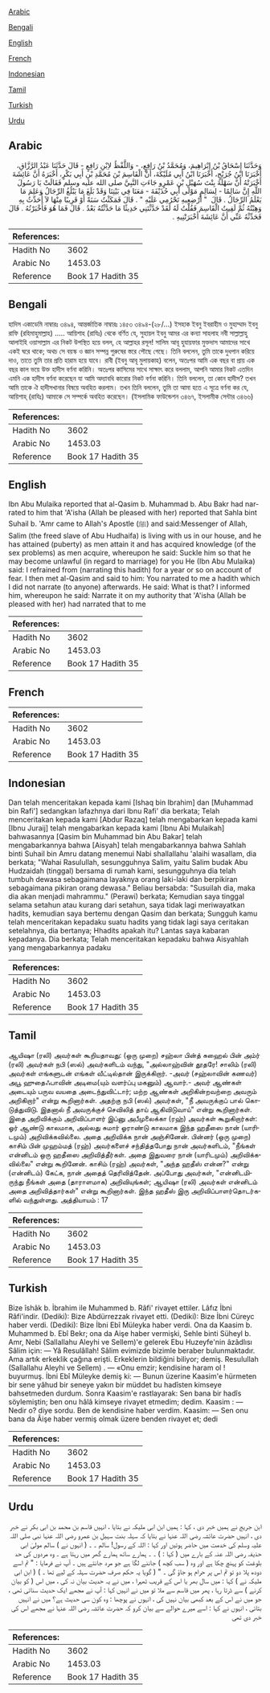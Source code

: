 [Arabic](#arabic)

[Bengali](#bengali)

[English](#english)

[French](#french)

[Indonesian](#indonesian)

[Tamil](#tamil)

[Turkish](#turkish)

[Urdu](#urdu)

## Arabic


<div dir="rtl" lang="ar" style={{fontSize:'larger',backgroundColor:'#f8f9fa',padding:20}}>
وَحَدَّثَنَا إِسْحَاقُ بْنُ إِبْرَاهِيمَ، وَمُحَمَّدُ بْنُ رَافِعٍ، - وَاللَّفْظُ لاِبْنِ رَافِعٍ - قَالَ حَدَّثَنَا عَبْدُ الرَّزَّاقِ، أَخْبَرَنَا ابْنُ جُرَيْجٍ، أَخْبَرَنَا ابْنُ أَبِي مُلَيْكَةَ، أَنَّ الْقَاسِمَ بْنَ مُحَمَّدِ بْنِ أَبِي بَكْرٍ، أَخْبَرَهُ أَنَّ عَائِشَةَ أَخْبَرَتْهُ أَنَّ سَهْلَةَ بِنْتَ سُهَيْلِ بْنِ عَمْرٍو جَاءَتِ النَّبِيَّ صلى الله عليه وسلم فَقَالَتْ يَا رَسُولَ اللَّهِ إِنَّ سَالِمًا - لِسَالِمٍ مَوْلَى أَبِي حُذَيْفَةَ - مَعَنَا فِي بَيْتِنَا وَقَدْ بَلَغَ مَا يَبْلُغُ الرِّجَالُ وَعَلِمَ مَا يَعْلَمُ الرِّجَالُ ‏.‏ قَالَ ‏ "‏ أَرْضِعِيهِ تَحْرُمِي عَلَيْهِ ‏"‏ ‏.‏ قَالَ فَمَكَثْتُ سَنَةً أَوْ قَرِيبًا مِنْهَا لاَ أُحَدِّثُ بِهِ وَهِبْتُهُ ثُمَّ لَقِيتُ الْقَاسِمَ فَقُلْتُ لَهُ لَقَدْ حَدَّثْتَنِي حَدِيثًا مَا حَدَّثْتُهُ بَعْدُ ‏.‏ قَالَ فَمَا هُوَ فَأَخْبَرْتُهُ ‏.‏ قَالَ فَحَدِّثْهُ عَنِّي أَنَّ عَائِشَةَ أَخْبَرَتْنِيهِ ‏.‏
</div>
<div style={{backgroundColor:'#f8f9fa',padding:20, marginBottom: 10}}><table> <thead> <tr> <th>References:</th> <th></th> </tr> </thead> <tbody><tr><td>Hadith No</td><td>3602</td></tr><tr><td>Arabic No</td><td>1453.03</td></tr><tr><td>Reference</td><td>Book 17 Hadith 35</td></tr></tbody></table></div>

## Bengali


<div dir="ltr" lang="bn" style={{fontSize:'larger',backgroundColor:'#f8f9fa',padding:20}}>
হাদিস একাডেমি নাম্বারঃ ৩৪৯৪, আন্তর্জাতিক নাম্বারঃ ১৪৫৩ ৩৪৯৪-(২৮/...) ইসহাক ইবনু ইবরাহীম ও মুহাম্মাদ ইবনু রাফি (রহিমাহুমাল্লাহ) ..... আয়িশাহ (রাযিঃ) থেকে বর্ণিত যে, সুহায়ল ইবনু আমর এর কন্যা সাহলাহ নবী সাল্লাল্লাহু আলাইহি ওয়াসাল্লাম এর নিকট উপস্থিত হয়ে বলল, হে আল্লাহর রসূল! সালিম আবূ হুযায়ফার মুক্তদাস আমাদের সাথে একই ঘরে থাকে; অথচ সে বয়স্ক ও জ্ঞান সম্পন্ন পুরুষের স্তরে পৌছে গেছে। তিনি বললেন, তুমি তাকে দুধপান করিয়ে দাও, তাতে তুমি তার প্রতি হারাম হয়ে যাবে। রাবী (ইবনু আবূ মুলায়কাহ) বলেন, অতঃপর আমি এক বছর বা প্রায় এক বছর কাল ভয়ে উক্ত হাদীস বর্ণনা করিনি। অতঃপর কাসিমের সাথে সাক্ষাৎ করে বললাম, আপনি আমার নিকট এতদিন এমনি এক হাদীস বর্ণনা করেছেন যা আমি অদ্যাবধি কারোর নিকট বর্ণনা করিনি। তিনি বললেন, তা কোন হাদীস? তখন আমি তাকে ঐ হাদীসখানার বিষয়ে অবহিত করলাম। তখন তিনি বললেন, তুমি তা আমা হতে এ সূত্রে বর্ণনা কর যে, আয়িশাহ্ (রাযিঃ) আমাকে সে সম্পর্কে অবহিত করেছেন। (ইসলামিক ফাউন্ডেশন ৩৪৬৭, ইসলামীক সেন্টার ৩৪৬৬)
</div>
<div style={{backgroundColor:'#f8f9fa',padding:20, marginBottom: 10}}><table> <thead> <tr> <th>References:</th> <th></th> </tr> </thead> <tbody><tr><td>Hadith No</td><td>3602</td></tr><tr><td>Arabic No</td><td>1453.03</td></tr><tr><td>Reference</td><td>Book 17 Hadith 35</td></tr></tbody></table></div>

## English


<div dir="ltr" lang="en" style={{fontSize:'larger',backgroundColor:'#f8f9fa',padding:20}}>
Ibn Abu Mulaika reported that al-Qasim b. Muhammad b. Abu Bakr had narrated to him that 'A'isha (Allah be pleased with her) reported that Sahla bint Suhail b. 'Amr came to Allah's Apostle (ﷺ) and said:Messenger of Allah, Salim (the freed slave of Abu Hudhaifa) is living with us in our house, and he has attained (puberty) as men attain it and has acquired knowledge (of the sex problems) as men acquire, whereupon he said: Suckle him so that he may become unlawful (in regard to marriage) for you He (Ibn Abu Mulaika) said: I refrained from (narrating this hadith) for a year or so on account of fear. I then met al-Qasim and said to him: You narrated to me a hadith which I did not narrate (to anyone) afterwards. He said: What is that? I informed him, whereupon he said: Narrate it on my authority that 'A'isha (Allah be pleased with her) had narrated that to me
</div>
<div style={{backgroundColor:'#f8f9fa',padding:20, marginBottom: 10}}><table> <thead> <tr> <th>References:</th> <th></th> </tr> </thead> <tbody><tr><td>Hadith No</td><td>3602</td></tr><tr><td>Arabic No</td><td>1453.03</td></tr><tr><td>Reference</td><td>Book 17 Hadith 35</td></tr></tbody></table></div>

## French


<div dir="ltr" lang="fr" style={{fontSize:'larger',backgroundColor:'#f8f9fa',padding:20}}>

</div>
<div style={{backgroundColor:'#f8f9fa',padding:20, marginBottom: 10}}><table> <thead> <tr> <th>References:</th> <th></th> </tr> </thead> <tbody><tr><td>Hadith No</td><td>3602</td></tr><tr><td>Arabic No</td><td>1453.03</td></tr><tr><td>Reference</td><td>Book 17 Hadith 35</td></tr></tbody></table></div>

## Indonesian


<div dir="ltr" lang="id" style={{fontSize:'larger',backgroundColor:'#f8f9fa',padding:20}}>
Dan telah menceritakan kepada kami [Ishaq bin Ibrahim] dan [Muhammad bin Rafi'] sedangkan lafazhnya dari Ibnu Rafi' dia berkata; Telah menceritakan kepada kami [Abdur Razaq] telah mengabarkan kepada kami [Ibnu Juraij] telah mengabarkan kepada kami [Ibnu Abi Mulaikah] bahwasannya [Qasim bin Muhammad bin Abu Bakar] telah mengabarkannya bahwa [Aisyah] telah mengabarkannya bahwa Sahlah binti Suhail bin Amru datang menemui Nabi shallallahu 'alaihi wasallam, dia berkata; "Wahai Rasulullah, sesungguhnya Salim, yaitu Salim budak Abu Hudzaidah (tinggal) bersama di rumah kami, sesungguhnya dia telah tumbuh dewasa sebagaimana layaknya orang laki-laki dan berpikiran sebagaimana pikiran orang dewasa." Beliau bersabda: "Susuilah dia, maka dia akan menjadi mahrammu." (Perawi) berkata; Kemudian saya tinggal selama setahun atau kurang dari setahun, saya tidak lagi meriwayatkan hadits, kemudian saya bertemu dengan Qasim dan berkata; Sungguh kamu telah menceritakan kepadaku suatu hadits yang tidak lagi saya ceritakan setelahnya, dia bertanya; Hhadits apakah itu? Lantas saya kabaran kepadanya. Dia berkata; Telah menceritakan kepadaku bahwa Aisyahlah yang mengabarkannya padaku
</div>
<div style={{backgroundColor:'#f8f9fa',padding:20, marginBottom: 10}}><table> <thead> <tr> <th>References:</th> <th></th> </tr> </thead> <tbody><tr><td>Hadith No</td><td>3602</td></tr><tr><td>Arabic No</td><td>1453.03</td></tr><tr><td>Reference</td><td>Book 17 Hadith 35</td></tr></tbody></table></div>

## Tamil


<div dir="ltr" lang="ta" style={{fontSize:'larger',backgroundColor:'#f8f9fa',padding:20}}>
ஆயிஷா (ரலி) அவர்கள் கூறியதாவது: (ஒரு முறை) சஹ்லா பின்த் சுஹைல் பின் அம்ர் (ரலி) அவர்கள் நபி (ஸல்) அவர்களிடம் வந்து, "அல்லாஹ்வின் தூதரே! சாலிம் (ரலி) அவர்கள் எங்களுடன் எங்கள் வீட்டில்தான் இருக்கிறார். -அவர் (சஹ்லாவின் கணவர்) அபூ ஹுதைஃபாவின் அடிமை(யும் வளர்ப்பு மகனும்) ஆவார்.- அவர் ஆண்கள் அடையும் பருவ வயதை அடைந்துவிட்டார்; மற்ற ஆண்கள் அறிகின்றவற்றை அவரும் அறிகிறார்" என்று கூறினார்கள். அதற்கு நபி (ஸல்) அவர்கள், "நீ அவருக்குப் பால் கொடுத்துவிடு. இதனால் நீ அவருக்குச் செவிலித் தாய் ஆகிவிடுவாய்" என்று கூறினார்கள். இதை அறிவிக்கும் அறிவிப்பாளர் இப்னு அபீமுலைக்கா (ரஹ்) அவர்கள் கூறுகிறார்கள்: ஓர் ஆண்டு காலமாக, அல்லது சுமார் ஓராண்டு காலமாக இந்த ஹதீஸை நான் (யாரிடமும்) அறிவிக்கவில்லை. அதை அறிவிக்க நான் அஞ்சினேன். பின்னர் (ஒரு முறை) காசிம் பின் முஹம்மத் (ரஹ்) அவர்களைச் சந்தித்தபோது நான் அவர்களிடம், "நீங்கள் என்னிடம் ஒரு ஹதீஸை அறிவித்தீர்கள். அதை இதுவரை நான் (யாரிடமும்) அறிவிக்கவில்லை" என்று கூறினேன். காசிம் (ரஹ்) அவர்கள், "அந்த ஹதீஸ் என்ன?" என்று (என்னிடம்) கேட்க, நான் அதைத் தெரிவித்தேன். அப்போது அவர்கள், "என்னிடமிருந்து நீங்கள் அதை (தாராளமாக) அறிவியுங்கள்; ஆயிஷா (ரலி) அவர்கள் என்னிடம் அதை அறிவித்தார்கள்" என்று கூறினார்கள். இந்த ஹதீஸ் இரு அறிவிப்பாளர்தொடர்களில் வந்துள்ளது. அத்தியாயம் : 17
</div>
<div style={{backgroundColor:'#f8f9fa',padding:20, marginBottom: 10}}><table> <thead> <tr> <th>References:</th> <th></th> </tr> </thead> <tbody><tr><td>Hadith No</td><td>3602</td></tr><tr><td>Arabic No</td><td>1453.03</td></tr><tr><td>Reference</td><td>Book 17 Hadith 35</td></tr></tbody></table></div>

## Turkish


<div dir="ltr" lang="tr" style={{fontSize:'larger',backgroundColor:'#f8f9fa',padding:20}}>
Bize îshâk b. İbrahim ile Muhammed b. Râfi' rivayet ettiler. Lâfız İbni Râfi'indir. (Dediki): Bize Abdürrezzak rivayet etti. (Dediki): Bize İbni Cüreyc haber verdi. (Dediki): Bize İbni Ebî Müleyka haber verdi. Ona da Kaasim b. Muhammed b. Ebî Bekr; ona da Aişe haber vermişki, Sehle binti Süheyl b. Amr, Nebi (Sallallahu Aleyhi ve Sellem)'e gelerek Ebu Huzeyfe'nin âzâdlısı Sâlim için: — Yâ Resulâllah! Sâlim evimizde bizimle beraber bulunmaktadır. Ama artık erkeklik çağına erişti. Erkeklerin bildiğini biliyor; demiş. Resulullah (Sallallahu Aleyhi ve Sellem) . — «Onu emzir; kendisine haram ol ! buyurmuş. İbni Ebî Müleyke demiş ki: — Bunun üzerine Kaasim'e hürmeten bir sene yâhud bir seneye yakın bir müddet bu hadîsten kimseye bahsetmeden durdum. Sonra Kaasim'e rastlayarak: Sen bana bir hadîs söylemiştin; ben onu hâlâ kimseye rivayet etmedim; dedim. Kaasim : — Nedir o? diye sordu. Ben de kendisine haber verdim. Kaasim: — Sen onu bana da Âişe haber vermiş olmak üzere benden rivayet et; dedi
</div>
<div style={{backgroundColor:'#f8f9fa',padding:20, marginBottom: 10}}><table> <thead> <tr> <th>References:</th> <th></th> </tr> </thead> <tbody><tr><td>Hadith No</td><td>3602</td></tr><tr><td>Arabic No</td><td>1453.03</td></tr><tr><td>Reference</td><td>Book 17 Hadith 35</td></tr></tbody></table></div>

## Urdu


<div dir="rtl" lang="ur" style={{fontSize:'larger',backgroundColor:'#f8f9fa',padding:20}}>
ابن جریج نے ہمیں خبر دی ، کہا : ہمیں ابن ابی ملیکہ نے بتایا ، انہیں قاسم بن محمد بن ابی بکر نے خبر دی ، انہیں حضرت عائشہ رضی اللہ عنہا نے بتایا کہ سہلہ بنت سہیل بن عمرو رضی اللہ عنہا نبی صلی اللہ علیہ وسلم کی خدمت میں حاضر ہوئیں اور کہا : اللہ کے رسول! سالم ۔ ۔ ( انہوں نے ) سالم مولیٰ ابی حذیفہ رضی اللہ عنہ کے بارے میں ( کہا : ) ۔ ۔ ہمارے ساتھ ہمارے گھر میں رہتا ہے ۔ وہ مردوں کی حد بلوغٹ کو پہنچ چکا ہے اور وہ ( سب کچھ ) جاننے لگا ہے جو مرد جانتے ہیں ۔ آپ نے فرمایا : " تم اسے دودھ پلا دو تو تم اس پر حرام ہو جاؤ گی ۔ " ( گویا یہ حکم صرف حضرت سہلہ کے لیے تھا ۔ ) ( ابن ابی ملیکہ نے ) کہا : میں سال بھر یا اس کے قریب ٹھہرا ، میں نے یہ حدیث بیان نہ کی ، میں اس ( کو بیان کرنے ) سے ڈرتا رہا ، پھر میں قاسم سے ملا تو میں نے انہیں کہا : آپ نے مجھے ایک حدیث سنائی تھی ، جو میں نے اس کے بعد کبھی بیان نہیں کی ، انہوں نے پوچھا : وہ کون سی حدیث ہے؟ میں نے انہیں بتائی ، انہوں نے کہا : اسے میرے حوالے سے بیان کرو کہ حضرت عائشہ رضی اللہ عنہا نے مجھے اس کی خبر دی تھی
</div>
<div style={{backgroundColor:'#f8f9fa',padding:20, marginBottom: 10}}><table> <thead> <tr> <th>References:</th> <th></th> </tr> </thead> <tbody><tr><td>Hadith No</td><td>3602</td></tr><tr><td>Arabic No</td><td>1453.03</td></tr><tr><td>Reference</td><td>Book 17 Hadith 35</td></tr></tbody></table></div>